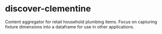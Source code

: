 # discover-clementine
Content aggregator for retail household plumbing items. Focus on capturing fixture dimensions into a dataframe for use in other applications.
